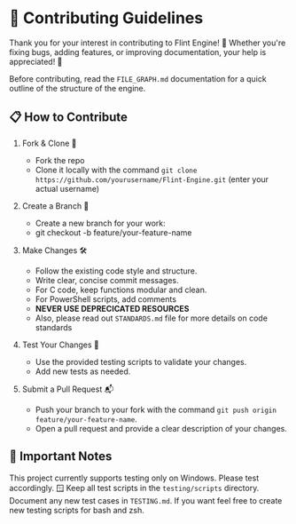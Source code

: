 # 🤝 Contributing Guidelines

Thank you for your interest in contributing to Flint Engine! 🎉 Whether you're fixing bugs, adding features, or improving documentation, your help is appreciated! 🙌

Before contributing, read the `FILE_GRAPH.md` documentation for a quick outline of the structure of the engine.

## 📋 How to Contribute

1. Fork & Clone 🍴

    - Fork the repo
    - Clone it locally with the command `git clone https://github.com/yourusername/Flint-Engine.git` (enter your actual username)

2. Create a Branch 🌿

    - Create a new branch for your work:
    - git checkout -b feature/your-feature-name

3. Make Changes 🛠️

    - Follow the existing code style and structure.
    - Write clear, concise commit messages.
    - For C code, keep functions modular and clean.
    - For PowerShell scripts, add comments
    - **NEVER USE DEPRECICATED RESOURCES**
    - Also, please read out `STANDARDS.md` file for more details on code standards

4. Test Your Changes 🧪

    - Use the provided testing scripts to validate your changes.
    - Add new tests as needed.

5. Submit a Pull Request 📬

    - Push your branch to your fork with the command `git push origin feature/your-feature-name`.
    - Open a pull request and provide a clear description of your changes.

## 🛑 Important Notes

This project currently supports testing only on Windows. Please test accordingly. 🪟 Keep all test scripts in the `testing/scripts` directory. Document any new test cases in `TESTING.md`. If you want feel free to create new testing scripts for bash and zsh.
